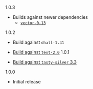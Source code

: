1.0.3

* Builds against newer dependencies
  * [`vector-0.13`](https://github.com/dhall-lang/dhall-haskell/pull/2427)

1.0.2

* Build against `dhall-1.41`
* [Build against `text-2.0`](https://github.com/dhall-lang/dhall-haskell/pull/2356)
1.0.1

* [Build against `tasty-silver` 3.3](https://github.com/dhall-lang/dhall-haskell/pull/2307)

1.0.0

* Initial release
